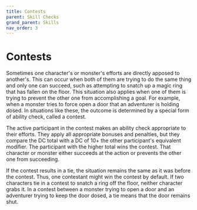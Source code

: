 ```yaml
---
title: Contests
parent: Skill Checks
grand_parent: Skills
nav_order: 3
---
```


# Contests
Sometimes one character's or monster's efforts are directly apposed to another's. This can occur when both of them are trying to do the same thing and only one can succeed, such as attempting to snatch up a magic ring that has fallen on the floor. This situation also applies when one of them is trying to prevent the other one from accomplishing a goal. For example, when a monster tries to force open a door that an adventurer is holding dosed. In situations like these, the outcome is determined by a special form of ability check, called a contest.

The active participant in the contest makes an ability check appropriate to their efforts. They apply all appropriate bonuses and penalties, but they compare the DC total with a DC of 10+ the other participant's equivalent modifier. The participant with the higher total wins the contest. That character or monster either succeeds at the action or prevents the other one from succeeding.

If the contest results in a tie, the situation remains the same as it was before the contest. Thus, one contestant might win the contest by default. If two characters tie in a contest to snatch a ring off the floor, neither character grabs it. In a contest between a monster trying to open a door and an adventurer trying to keep the door dosed, a tie means that the door remains shut.
